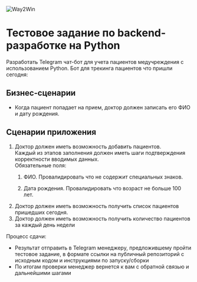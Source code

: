 ![Way2Win](https://github.com/Way2AR/three-test-assignment/assets/32157821/1f832bc2-ee67-4129-826c-596ed8c5af37)
# Тестовое задание по backend-разработке на Python

Разработать Telegram чат-бот для учета пациентов медучреждения с использованием Python.
Бот для трекинга пациентов что пришли сегодня:

## Бизнес-сценарии
- Когда пациент попадает на прием, доктор должен записать его ФИО и дату рождения.

## Сценарии приложения
1. Доктор должен иметь возможность добавить пациентов.  
Каждый из этапов заполнения должен иметь шаги подтверждения корректности вводимых данных.  
Обязательные поля:
   1. ФИО.
     Провалидировать что не содержит специальных знаков.

   2. Дата рождения.
   Провалидировать что возраст не больше 100 лет.
3. Доктор должен иметь возможность получить список пациентов пришедших сегодня.
4. Доктор должен иметь возможность получить количество пациентов за каждый день недели


Процесс сдачи:
- Результат отправить в Telegram менеджеру, предложившему пройти тестовое задание, в формате ссылки на публичный репозиторий с исходным кодом и инструкциями по запуску/сборки
- По итогам проверки менеджер вернется к вам с обратной связью и дальнейшими шагами
 
